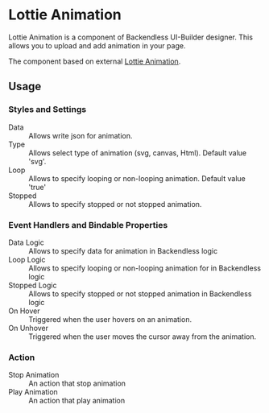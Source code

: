 # Lottie Animation

Lottie Animation is a component of Backendless UI-Builder designer. This allows you to upload and add animation in your page.

The component based on external [Lottie Animation](https://github.com/airbnb/lottie-web).
## Usage

### Styles and Settings

<dl>
<dt>Data</dt>
<dd>Allows write json for animation.</dd>
<dt>Type</dt>
<dd>Allows select type of animation (svg, canvas, Html). Default value 'svg'.</dd>
<dt>Loop</dt>
<dd>Allows to specify looping or non-looping animation. Default value 'true'</dd>
<dt>Stopped</dt>
<dd>Allows to specify stopped or not stopped animation.</dd>
</dl>

### Event Handlers and Bindable Properties

<dl>
<dt>Data Logic</dt>
<dd>Allows to specify data for animation in Backendless logic</dd>
<dt>Loop Logic</dt>
<dd>Allows to specify looping or non-looping animation for in Backendless logic</dt>
<dt>Stopped Logic</dt>
<dd>Allows to specify stopped or not stopped animation in Backendless logic</dd>
<dt>On Hover</dt>
<dd>Triggered when the user hovers on an animation.</dd>
<dt>On Unhover</dt>
<dd>Triggered when the user moves the cursor away from the animation.</dd>
</dl>

### Action
<dl>
<dt>Stop Animation</dt>
<dd>An action that stop animation</dd>
<dt>Play Animation</dt>
<dd>An action that play animation</dd>
</dl>

